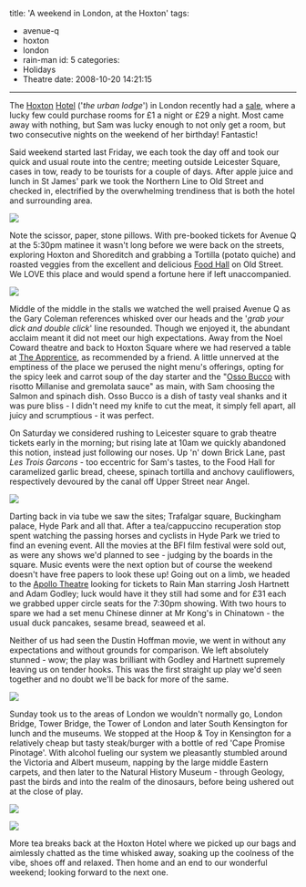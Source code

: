 title: 'A weekend in London, at the Hoxton'
tags:
  - avenue-q
  - hoxton
  - london
  - rain-man
id: 5
categories:
  - Holidays
  - Theatre
date: 2008-10-20 14:21:15
---

The [Hoxton](http://en.wikipedia.org/wiki/Hoxton) [Hotel](http://www.hoxtonhotels.com/index.php) ('_the urban lodge_') in London recently had a [sale](http://www.hoxtonhotels.com/offers-1pound.php), where a lucky few could purchase rooms for £1 a night or £29 a night. Most came away with nothing, but Sam was lucky enough to not only get a room, but two consecutive nights on the weekend of her birthday! Fantastic!

Said weekend started last Friday, we each took the day off and took our quick and usual route into the centre; meeting outside Leicester Square, cases in tow, ready to be tourists for a couple of days. After apple juice and lunch in St James' park we took the Northern Line to Old Street and checked in, electrified by the overwhelming trendiness that is both the hotel and surrounding area. 

[![](http://host.trivialbeing.org/up/small/hoxton-20081020-our-room.JPG)](http://host.trivialbeing.org/up/hoxton-20081020-our-room.JPG)
<!--more-->

Note the scissor, paper, stone pillows. With pre-booked tickets for Avenue Q at the 5:30pm matinee it wasn't long before we were back on the streets, exploring Hoxton and Shoreditch and grabbing a Tortilla (potato quiche) and roasted veggies from the excellent and delicious [Food Hall](http://www.welovelocal.com/en/london/hackney/hoxton/delicatessen/food-hall-ec1v9lt.html) on Old Street. We LOVE this place and would spend a fortune here if left unaccompanied.

[![](http://host.trivialbeing.org/up/small/hoxton-20081020-foodhall.JPG)](http://host.trivialbeing.org/up/hoxton-20081020-foodhall.JPG)

Middle of the middle in the stalls we watched the well praised Avenue Q as the Gary Coleman references whisked over our heads and the '_grab your dick and double click_' line resounded. Though we enjoyed it, the abundant acclaim meant it did not meet our high expectations. Away from the Noel Coward theatre and back to Hoxton Square where we had reserved a table at [The Apprentice](http://www.hoxtonapprentice.com/index.php?option=com_content&task=view&id=25&Itemid=31), as recommended by a friend. A little unnerved at the emptiness of the place we perused the night menu's offerings, opting for the spicy leek and carrot soup of the day starter and the "[Osso Bucco](http://en.wikipedia.org/wiki/Osso_Bucco) with risotto Millanise and gremolata sauce" as main, with Sam choosing the Salmon and spinach dish. Osso Bucco is a dish of tasty veal shanks and it was pure bliss - I didn't need my knife to cut the meat, it simply fell apart, all juicy and scrumptious - it was perfect.

On Saturday we considered rushing to Leicester square to grab theatre tickets early in the morning; but rising late at 10am we quickly abandoned this notion, instead just following our noses. Up 'n' down Brick Lane, past _Les Trois Garcons_ - too eccentric for Sam's tastes, to the Food Hall for caramelized garlic bread, cheese, spinach tortilla and anchovy cauliflowers, respectively devoured by the canal off Upper Street near Angel. 

[![](http://host.trivialbeing.org/up/small/hoxton-20081020-bread.JPG)](http://host.trivialbeing.org/up/hoxton-20081020-bread.JPG)

Darting back in via tube we saw the sites; Trafalgar square, Buckingham palace, Hyde Park and all that. After a tea/cappuccino recuperation stop spent watching the passing horses and cyclists in Hyde Park we tried to find an evening event. All the movies at the BFI film festival were sold out, as were any shows we'd planned to see - judging by the boards in the square. Music events were the next option but of course the weekend doesn't have free papers to look these up! Going out on a limb, we headed to the [Apollo Theatre](http://www.apollo-theatre-london.co.uk/) looking for tickets to Rain Man starring Josh Hartnett and Adam Godley; luck would have it they still had some and for £31 each we grabbed upper circle seats for the 7:30pm showing. With two hours to spare we had a set menu Chinese dinner at Mr Kong's in Chinatown - the usual duck pancakes, sesame bread, seaweed et al. 

Neither of us had seen the Dustin Hoffman movie, we went in without any expectations and without grounds for comparison. We left absolutely stunned - wow; the play was brilliant with Godley and Hartnett supremely leaving us on tender hooks. This was the first straight up play we'd seen together and no doubt we'll be back for more of the same.

[![](http://host.trivialbeing.org/up/small/hoxton-20081020-rainman.JPG)](http://host.trivialbeing.org/up/hoxton-20081020-rainman.JPG)

Sunday took us to the areas of London we wouldn't normally go, London Bridge, Tower Bridge, the Tower of London and later South Kensington for lunch and the museums. We stopped at the Hoop & Toy in Kensington for a relatively cheap but tasty steak/burger with a bottle of red 'Cape Promise Pinotage'. With alcohol fueling our system we pleasantly stumbled around the Victoria and Albert museum, napping by the large middle Eastern carpets, and then later to the Natural History Museum - through Geology, past the birds and into the realm of the dinosaurs, before being ushered out at the close of play. 

[![](http://host.trivialbeing.org/up/small/hoxton-20081020-tower-bridge.JPG)](http://host.trivialbeing.org/up/hoxton-20081020-tower-bridge.JPG)

[![](http://host.trivialbeing.org/up/small/hoxton-20081020-natural-history.JPG)](http://host.trivialbeing.org/up/hoxton-20081020-natural-history.JPG)

More tea breaks back at the Hoxton Hotel where we picked up our bags and aimlessly chatted as the time whisked away, soaking up the coolness of the vibe, shoes off and relaxed. Then home and an end to our wonderful weekend; looking forward to the next one.